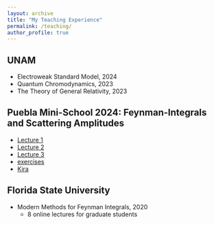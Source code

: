 ```yaml
---
layout: archive
title: "My Teaching Experience"
permalink: /teaching/
author_profile: true
---
```


## UNAM
* Electroweak Standard Model, 2024
* Quantum Chromodynamics, 2023
* The Theory of General Relativity, 2023

## Puebla Mini-School 2024: Feynman-Integrals and Scattering Amplitudes
* [Lecture 1](https://manfredkraus.github.io/files/puebla/Lecture_1.pdf)
* [Lecture 2](https://manfredkraus.github.io/files/puebla/Lecture_2.pdf)
* [Lecture 3](https://manfredkraus.github.io/files/puebla/Lecture_3.pdf)
* [exercises](https://manfredkraus.github.io/files/puebla/sheet.pdf)
* [Kira](https://manfredkraus.github.io/files/puebla/Kira.tar.gz)

## Florida State University
* Modern Methods for Feynman Integrals, 2020
  * 8 online lectures for graduate students

